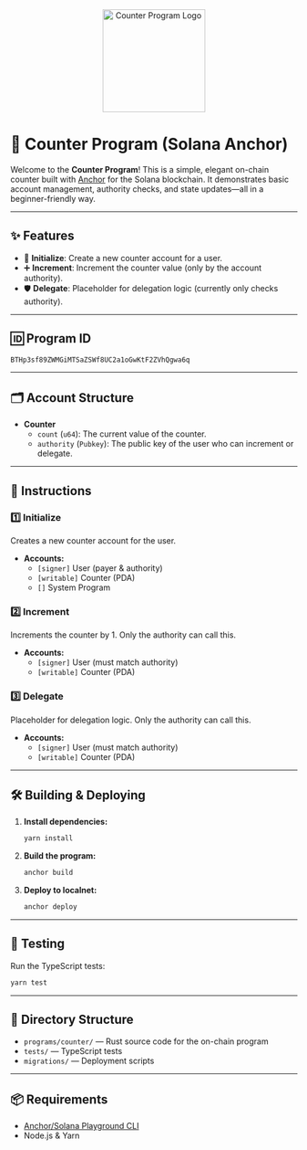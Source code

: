 <div align="center">
  <img src="https://camo.githubusercontent.com/590ccfb4e70a27673047ee879ed409981c05b2da403e60b4aaa7961ccdb46001/68747470733a2f2f7062732e7477696d672e636f6d2f6d656469612f46565556614f3958454141756c764b3f666f726d61743d706e67266e616d653d736d616c6c" alt="Counter Program Logo" width="180" />
</div>

# 🧮 Counter Program (Solana Anchor)

Welcome to the **Counter Program**! This is a simple, elegant on-chain counter built with [Anchor](https://project-serum.github.io/anchor/) for the Solana blockchain. It demonstrates basic account management, authority checks, and state updates—all in a beginner-friendly way.
  
---

## ✨ Features
- 🚀 **Initialize**: Create a new counter account for a user.
- ➕ **Increment**: Increment the counter value (only by the account authority).
- 🛡️ **Delegate**: Placeholder for delegation logic (currently only checks authority).

---

## 🆔 Program ID
```txt
BTHp3sf89ZWMGiMTSaZSWf8UC2a1oGwKtF2ZVhQgwa6q
```

---

## 🗂️ Account Structure
- **Counter**
  - `count` (`u64`): The current value of the counter.
  - `authority` (`Pubkey`): The public key of the user who can increment or delegate.

---

## 📝 Instructions

### 1️⃣ Initialize
Creates a new counter account for the user.
- **Accounts:**
  - `[signer]` User (payer & authority)
  - `[writable]` Counter (PDA)
  - `[]` System Program

### 2️⃣ Increment
Increments the counter by 1. Only the authority can call this.
- **Accounts:**
  - `[signer]` User (must match authority)
  - `[writable]` Counter (PDA)

### 3️⃣ Delegate
Placeholder for delegation logic. Only the authority can call this.
- **Accounts:**
  - `[signer]` User (must match authority)
  - `[writable]` Counter (PDA)

---

## 🛠️ Building & Deploying
1. **Install dependencies:**
   ```bash
   yarn install
   ```
2. **Build the program:**
   ```bash
   anchor build
   ```
3. **Deploy to localnet:**
   ```bash
   anchor deploy
   ```

---

## 🧪 Testing
Run the TypeScript tests:
```bash
yarn test
```

---

## 📁 Directory Structure
- `programs/counter/` — Rust source code for the on-chain program
- `tests/` — TypeScript tests
- `migrations/` — Deployment scripts

---

## 📦 Requirements
- [Anchor/Solana Playground CLI](https://beta.solpg.io/)
- Node.js & Yarn